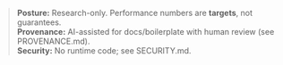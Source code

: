 > **Posture:** Research-only. Performance numbers are **targets**, not guarantees.  
> **Provenance:** AI-assisted for docs/boilerplate with human review (see PROVENANCE.md).  
> **Security:** No runtime code; see SECURITY.md. 